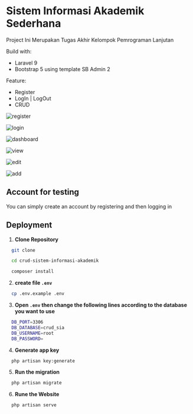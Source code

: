 # Sistem Informasi Akademik Sederhana

Project Ini Merupakan Tugas Akhir Kelompok Pemrograman Lanjutan

Build with:

-   Laravel 9
-   Bootstrap 5 using template SB Admin 2

Feature:

-   Register
-   LogIn | LogOut
-   CRUD

![register](https://github.com/scotch01/crud-sistem-informasi-akademik/assets/101814955/f723de7f-06f0-4a97-a50c-b7ddd274f5b4)

![login](https://github.com/scotch01/crud-sistem-informasi-akademik/assets/101814955/f67d4a1d-ae8b-41dd-a4e6-887af76bfaa4)

![dashboard](https://github.com/scotch01/crud-sistem-informasi-akademik/assets/101814955/8f9b557b-49a3-4fc0-9976-08c7c95d10b5)

![view](https://github.com/scotch01/crud-sistem-informasi-akademik/assets/101814955/feaf70da-ffd1-4408-9023-1a7446417142)

![edit](https://github.com/scotch01/crud-sistem-informasi-akademik/assets/101814955/81a7e1cc-1431-4ec8-933e-118e5238abd1)

![add](https://github.com/scotch01/crud-sistem-informasi-akademik/assets/101814955/c5a43a0e-0630-4fde-93c2-cdc55f9a5307)

## Account for testing

You can simply create an account by registering and then logging in

## Deployment

1. **Clone Repository**

```bash
  git clone

  cd crud-sistem-informasi-akademik

  composer install
```

2. **create file `.env`**

```bash
  cp .env.example .env
```

3. **Open `.env` then change the following lines according to the database you want to use**

```bash
  DB_PORT=3306
  DB_DATABASE=crud_sia
  DB_USERNAME=root
  DB_PASSWORD=
```

4. **Generate app key**

```bash
  php artisan key:generate
```

5. **Run the migration**

```bash
  php artisan migrate
```

6. **Rune the Website**

```bash
  php artisan serve
```
